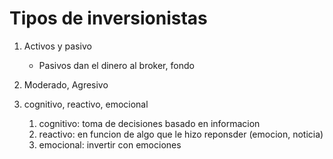 # Tipos de inversionistas

1. Activos y pasivo
	- Pasivos dan el dinero al broker, fondo 
	
2. Moderado, Agresivo 
3. cognitivo, reactivo, emocional
	1. cognitivo: toma de decisiones basado en informacion 
	2. reactivo: en funcion de algo que le hizo reponsder (emocion, noticia)
	3. emocional: invertir con emociones
